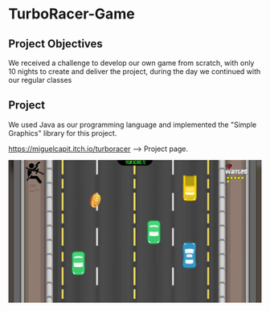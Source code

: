 # TurboRacer-Game

## Project Objectives
We received a challenge to develop our own game from scratch, with only 10 nights to create and deliver the project, during the day we continued with our regular classes

## Project
We used Java as our programming language and implemented the "Simple Graphics" library for this project.

https://miguelcapit.itch.io/turboracer --> Project page.

![game image](game.png)
